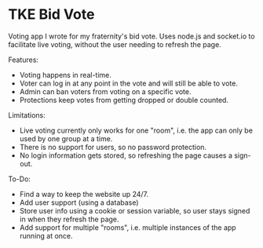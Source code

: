 # TKE Bid Vote
Voting app I wrote for my fraternity's bid vote. Uses node.js and socket.io to facilitate live voting, without the user needing to refresh the page.

Features:
- Voting happens in real-time.
- Voter can log in at any point in the vote and will still be able to vote.
- Admin can ban voters from voting on a specific vote.
- Protections keep votes from getting dropped or double counted.

Limitations:
- Live voting currently only works for one "room", i.e. the app can only be used by one group at a time.
- There is no support for users, so no password protection.
- No login information gets stored, so refreshing the page causes a sign-out.

To-Do:
- Find a way to keep the website up 24/7.
- Add user support (using a database)
- Store user info using a cookie or session variable, so user stays signed in when they refresh the page.
- Add support for multiple "rooms", i.e. multiple instances of the app running at once.
